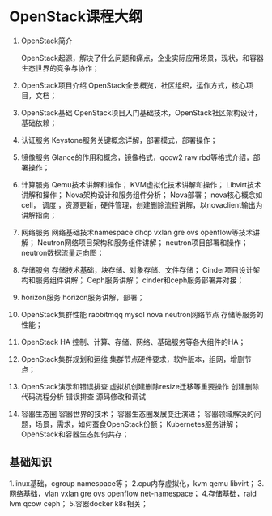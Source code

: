 # OpenStack课程大纲

1. OpenStack简介

    OpenStack起源，解决了什么问题和痛点，企业实际应用场景，现状，和容器生态世界的竞争与协作；

2. OpenStack项目介绍
OpenStack全景概览，社区组织，运作方式，核心项目，文档；

3. OpenStack基础
   OpenStack项目入门基础技术，OpenStack社区架构设计，基础依赖；

4. 认证服务
   Keystone服务关键概念详解，部署模式，部署操作；

5. 镜像服务
Glance的作用和概念，镜像格式，qcow2 raw rbd等格式介绍，部署操作；

6. 计算服务
Qemu技术讲解和操作；
KVM虚拟化技术讲解和操作；
Libvirt技术讲解和操作；
Nova架构设计和服务组件分析；
Nova部署；
nova核心概念如cell， 调度 ，资源更新，硬件管理，创建删除流程讲解，以novaclient输出为讲解指南；

7. 网络服务
 网络基础技术namespace dhcp vxlan gre ovs openflow等技术讲解；
 Neutron网络项目架构和服务组件讲解；
 neutron项目部署和操作；
 neutron数据流量走向图；

8. 存储服务
存储技术基础，块存储、对象存储、文件存储；
Cinder项目设计架构和服务组件讲解；
Ceph服务讲解；
cinder和ceph服务部署并对接；

9. horizon服务
horizon服务讲解，部署；

10. OpenStack集群性能
rabbitmqq mysql nova neutron网络节点 存储等服务的性能；

11. OpenStack HA
 控制、计算、存储、网络、基础服务等各大组件的HA；

12. OpenStack集群规划和运维
集群节点硬件要求，软件版本，组网，增删节点；

13. OpenStack演示和错误排查
 虚拟机创建删除resize迁移等重要操作
 创建删除代码流程分析
 错误排查
 源码修改和调试

14. 容器生态圈
容器世界的技术；
容器生态圈发展变迁演进；
容器领域解决的问题，场景，需求，如何蚕食OpenStack份额；
Kubernetes服务讲解；
OpenStack和容器生态如何共存；

## 基础知识
1.linux基础，cgroup namespace等；
2.cpu内存虚拟化，kvm qemu libvirt；
3.网络基础，vlan vxlan gre ovs openflow net-namespace；
4.存储基础，raid lvm qcow ceph；
5.容器docker k8s相关；



